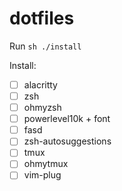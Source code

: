 # dotfiles
Run
```sh ./install```

Install:
- [ ] alacritty
- [ ] zsh
- [ ] ohmyzsh
- [ ] powerlevel10k + font
- [ ] fasd
- [ ] zsh-autosuggestions
- [ ] tmux
- [ ] ohmytmux
- [ ] vim-plug

